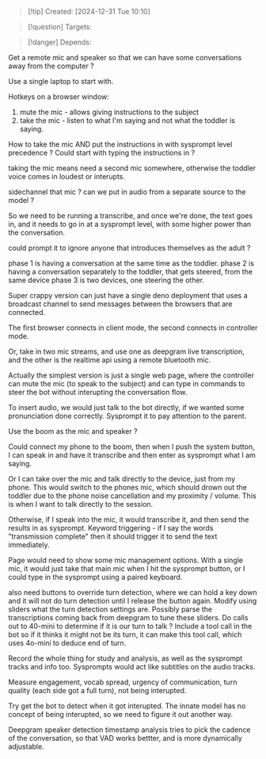 
>[!tip] Created: [2024-12-31 Tue 10:10]

>[!question] Targets: 

>[!danger] Depends: 

Get a remote mic and speaker so that we can have some conversations away from the computer ?

Use a single laptop to start with.

Hotkeys on a browser window:
1. mute the mic - allows giving instructions to the subject
2. take the mic - listen to what I'm saying and not what the toddler is saying.

How to take the mic AND put the instructions in with sysprompt level precedence ?
Could start with typing the instructions in ?

taking the mic means need a second mic somewhere, otherwise the toddler voice comes in loudest or interupts.

sidechannel that mic ?  can we put in audio from a separate source to the model ?

So we need to be running a transcribe, and once we're done, the text goes in, and it needs to go in at a sysprompt level, with some higher power than the conversation.

could prompt it to ignore anyone that introduces themselves as the adult ?

phase 1 is having a conversation at the same time as the toddler.
phase 2 is having a conversation separately to the toddler, that gets steered, from the same device
phase 3 is two devices, one steering the other.


Super crappy version can just have a single deno deployment that uses a broadcast channel to send messages between the browsers that are connected.

The first browser connects in client mode, the second connects in controller mode.


Or, take in two mic streams, and use one as deepgram live transcription, and the other is the realtime api using a remote bluetooth mic.

Actually the simplest version is just a single web page, where the controller can mute the mic (to speak to the subject) and can type in commands to steer the bot without interupting the conversation flow.  

To insert audio, we would just talk to the bot directly, if we wanted some pronunciation done correctly.
Sysprompt it to pay attention to the parent.

Use the boom as the mic and speaker ?

Could connect my phone to the boom, then when I push the system button, I can speak in and have it transcribe and then enter as sysprompt what I am saying.

Or I can take over the mic and talk directly to the device, just from my phone.  This would switch to the phones mic, which should drown out the toddler due to the phone noise cancellation and my proximity / volume.  This is when I want to talk directly to the session.

Otherwise, if I speak into the mic, it would transcribe it, and then send the results in as sysprompt.
Keyword triggering -  if I say the words "transmission complete" then it should trigger it to send the text immediately.

Page would need to show some mic management options.
With a single mic, it would just take that main mic when I hit the sysprompt button, or I could type in the sysprompt using a paired keyboard.


also need buttons to override turn detection, where we can hold a key down and it will not do turn detection until I release the button again.
Modify using sliders what the turn detection settings are.
Possibly parse the transcriptions coming back from deepgram to tune these sliders.
Do calls out to 40-mini to determine if it is our turn to talk ?
Include a tool call in the bot so if it thinks it might not be its turn, it can make this tool call, which uses 4o-mini to deduce end of turn.

Record the whole thing for study and analysis, as well as the sysprompt tracks and info too.
Sysprompts would act like subtitles on the audio tracks.

Measure engagement, vocab spread, urgency of communication, turn quality (each side got a full turn), not being interupted.

Try get the bot to detect when it got interupted.
The innate model has no concept of being interupted, so we need to figure it out another way.

Deepgram speaker detection timestamp analysis tries to pick the cadence of the conversation, so that VAD works bettter, and is more dynamically adjustable.